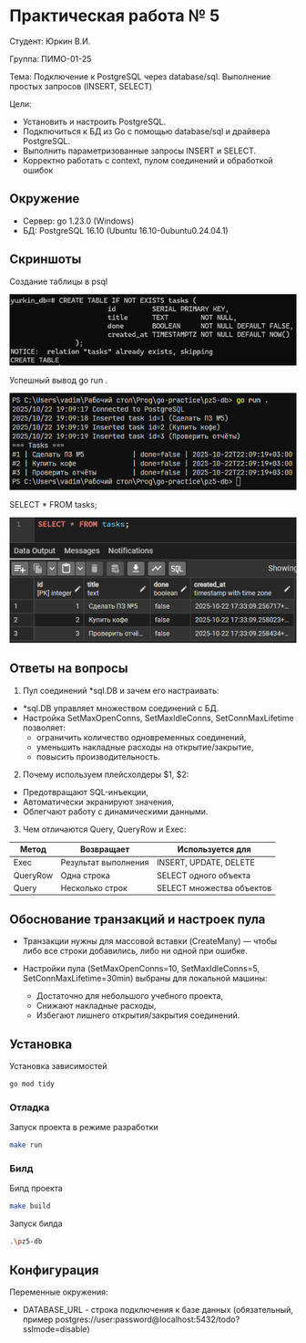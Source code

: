 # Практическая работа № 5
Студент: Юркин В.И.

Группа: ПИМО-01-25

Тема: Подключение к PostgreSQL через database/sql. Выполнение простых запросов (INSERT, SELECT)

Цели:
- Установить и настроить PostgreSQL.
- Подключиться к БД из Go с помощью database/sql и драйвера PostgreSQL.
- Выполнить параметризованные запросы INSERT и SELECT.
- Корректно работать с context, пулом соединений и обработкой ошибок

## Окружение
- Сервер: go 1.23.0 (Windows)
- БД: PostgreSQL 16.10 (Ubuntu 16.10-0ubuntu0.24.04.1)

## Скриншоты
Создание таблицы в psql

![alt text](docs/image.png)

Успешный вывод go run .

![alt text](docs/image-1.png)

SELECT * FROM tasks;

![alt text](docs/image-2.png)

## Ответы на вопросы

1. Пул соединений *sql.DB и зачем его настраивать:
- *sql.DB управляет множеством соединений с БД.
- Настройка SetMaxOpenConns, SetMaxIdleConns, SetConnMaxLifetime позволяет:
    - ограничить количество одновременных соединений,
    - уменьшить накладные расходы на открытие/закрытие,
    - повысить производительность.
2. Почему используем плейсхолдеры $1, $2:
- Предотвращают SQL-инъекции,
- Автоматически экранируют значения,
- Облегчают работу с динамическими данными.

3. Чем отличаются Query, QueryRow и Exec:

|Метод	|Возвращает	|Используется для|
|-------|-----------|----------------|
|Exec	|Результат выполнения|	INSERT, UPDATE, DELETE|
|QueryRow|	Одна строка	|SELECT одного объекта|
|Query|	Несколько строк|	SELECT множества объектов|

## Обоснование транзакций и настроек пула
- Транзакции нужны для массовой вставки (CreateMany) — чтобы либо все строки добавились, либо ни одной при ошибке.

- Настройки пула (SetMaxOpenConns=10, SetMaxIdleConns=5, SetConnMaxLifetime=30min) выбраны для локальной машины:
    - Достаточно для небольшого учебного проекта,
    - Снижают накладные расходы,
    - Избегают лишнего открытия/закрытия соединений.

## Установка
Установка зависимостей
```bash
go mod tidy
```

### Отладка
Запуск проекта в режиме разработки
```bash
make run
```

### Билд
Билд проекта
```bash
make build
```
Запуск билда
```bash
.\pz5-db
```

## Конфигурация
Переменные окружения:
- DATABASE_URL - строка подключения к базе данных (обязательный, пример postgres://user:password@localhost:5432/todo?sslmode=disable)


